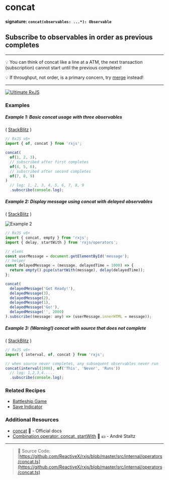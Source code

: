 # concat

#### signature: `concat(observables: ...*): Observable`

## Subscribe to observables in order as previous completes

---

💡 You can think of concat like a line at a ATM, the next transaction
(subscription) cannot start until the previous completes!

💡 If throughput, not order, is a primary concern, try [merge](merge.md)
instead!

---

[![Ultimate RxJS](https://drive.google.com/uc?export=view&id=1qq2-q-eVe-F_-d0eSvTyqaGRjpfLDdJz 'Ultimate RxJS')](https://ultimatecourses.com/courses/rxjs?ref=4)

### Examples

##### Example 1: Basic concat usage with three observables

(
[StackBlitz](https://stackblitz.com/edit/typescript-ks8chl?file=index.ts&devtoolsheight=100)
)

```js
// RxJS v6+
import { of, concat } from 'rxjs';

concat(
  of(1, 2, 3),
  // subscribed after first completes
  of(4, 5, 6),
  // subscribed after second completes
  of(7, 8, 9)
)
  // log: 1, 2, 3, 4, 5, 6, 7, 8, 9
  .subscribe(console.log);
```

##### Example 2: Display message using concat with delayed observables

( [StackBlitz](https://stackblitz.com/edit/typescript-jtzuaa?file=index.ts) )

![Example 2](https://drive.google.com/uc?export=view&id=1fKsYUKXkSWEDLdii-5rmOAgqy6sUGNjl)

```js
// RxJS v6+
import { concat, empty } from 'rxjs';
import { delay, startWith } from 'rxjs/operators';

// elems
const userMessage = document.getElementById('message');
// helper
const delayedMessage = (message, delayedTime = 1000) => {
  return empty().pipe(startWith(message), delay(delayedTime));
};

concat(
  delayedMessage('Get Ready!'),
  delayedMessage(3),
  delayedMessage(2),
  delayedMessage(1),
  delayedMessage('Go!'),
  delayedMessage('', 2000)
).subscribe((message: any) => (userMessage.innerHTML = message));
```

##### Example 3: (Warning!) concat with source that does not complete

(
[StackBlitz](https://stackblitz.com/edit/typescript-njc2jw?file=index.ts&devtoolsheight=100)
)

```js
// RxJS v6+
import { interval, of, concat } from 'rxjs';

// when source never completes, any subsequent observables never run
concat(interval(1000), of('This', 'Never', 'Runs'))
  // log: 1,2,3,4.....
  .subscribe(console.log);
```

### Related Recipes

- [Battleship Game](../../recipes/battleship-game.md)
- [Save Indicator](../../recipes/save-indicator.md)

### Additional Resources

- [concat](https://rxjs.dev/api/index/function/concat) 📰 - Official docs
- [Combination operator: concat, startWith](https://egghead.io/lessons/rxjs-combination-operators-concat-startwith?course=rxjs-beyond-the-basics-operators-in-depth)
  🎥 💵 - André Staltz

---

> 📁 Source Code:
> [https://github.com/ReactiveX/rxjs/blob/master/src/internal/operators/concat.ts](https://github.com/ReactiveX/rxjs/blob/master/src/internal/operators/concat.ts)
